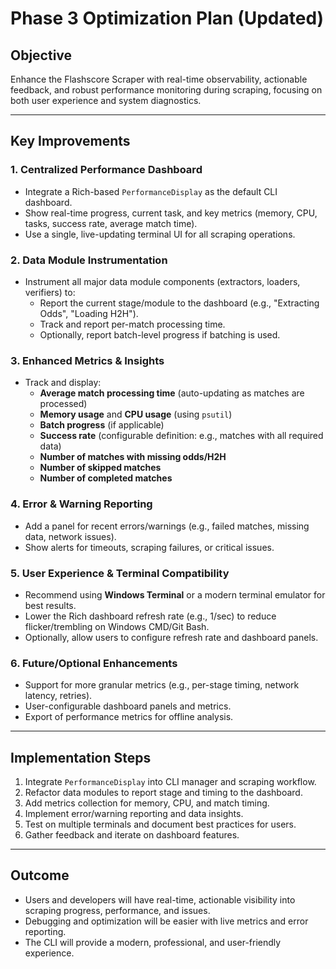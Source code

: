 # Phase 3 Optimization Plan (Updated)

## Objective
Enhance the Flashscore Scraper with real-time observability, actionable feedback, and robust performance monitoring during scraping, focusing on both user experience and system diagnostics.

---

## Key Improvements

### 1. Centralized Performance Dashboard
- Integrate a Rich-based `PerformanceDisplay` as the default CLI dashboard.
- Show real-time progress, current task, and key metrics (memory, CPU, tasks, success rate, average match time).
- Use a single, live-updating terminal UI for all scraping operations.

### 2. Data Module Instrumentation
- Instrument all major data module components (extractors, loaders, verifiers) to:
  - Report the current stage/module to the dashboard (e.g., "Extracting Odds", "Loading H2H").
  - Track and report per-match processing time.
  - Optionally, report batch-level progress if batching is used.

### 3. Enhanced Metrics & Insights
- Track and display:
  - **Average match processing time** (auto-updating as matches are processed)
  - **Memory usage** and **CPU usage** (using `psutil`)
  - **Batch progress** (if applicable)
  - **Success rate** (configurable definition: e.g., matches with all required data)
  - **Number of matches with missing odds/H2H**
  - **Number of skipped matches**
  - **Number of completed matches**

### 4. Error & Warning Reporting
- Add a panel for recent errors/warnings (e.g., failed matches, missing data, network issues).
- Show alerts for timeouts, scraping failures, or critical issues.

### 5. User Experience & Terminal Compatibility
- Recommend using **Windows Terminal** or a modern terminal emulator for best results.
- Lower the Rich dashboard refresh rate (e.g., 1/sec) to reduce flicker/trembling on Windows CMD/Git Bash.
- Optionally, allow users to configure refresh rate and dashboard panels.

### 6. Future/Optional Enhancements
- Support for more granular metrics (e.g., per-stage timing, network latency, retries).
- User-configurable dashboard panels and metrics.
- Export of performance metrics for offline analysis.

---

## Implementation Steps
1. Integrate `PerformanceDisplay` into CLI manager and scraping workflow.
2. Refactor data modules to report stage and timing to the dashboard.
3. Add metrics collection for memory, CPU, and match timing.
4. Implement error/warning reporting and data insights.
5. Test on multiple terminals and document best practices for users.
6. Gather feedback and iterate on dashboard features.

---

## Outcome
- Users and developers will have real-time, actionable visibility into scraping progress, performance, and issues.
- Debugging and optimization will be easier with live metrics and error reporting.
- The CLI will provide a modern, professional, and user-friendly experience. 